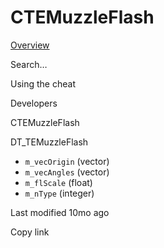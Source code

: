 # CTEMuzzleFlash



[Overview](broken-reference)

Search…



Using the cheat



Developers



CTEMuzzleFlash

DT\_TEMuzzleFlash

* `m_vecOrigin` (vector)
* `m_vecAngles` (vector)
* `m_flScale` (float)
* `m_nType` (integer)



Last modified 10mo ago

Copy link
